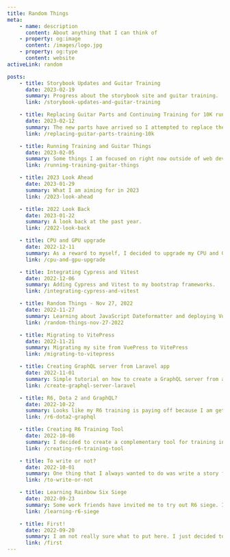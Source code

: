 ```yaml
---
title: Random Things
meta:
    - name: description
      content: About anything that I can think of
    - property: og:image
      content: /images/logo.jpg
    - property: og:type
      content: website
activeLink: random

posts:
    - title: Storybook Updates and Guitar Training
      date: 2023-02-19
      summary: Progress about the storybook site and guitar training.
      link: /storybook-updates-and-guitar-training

    - title: Replacing Guitar Parts and Continuing Training for 10K run
      date: 2023-02-12
      summary: The new parts have arrived so I attempted to replace the guitar strings and tuning pegs.
      link: /replacing-guitar-parts-training-10k

    - title: Running Training and Guitar Things
      date: 2023-02-05
      summary: Some things I am focused on right now outside of web development
      link: /running-training-guitar-things

    - title: 2023 Look Ahead
      date: 2023-01-29
      summary: What I am aiming for in 2023
      link: /2023-look-ahead

    - title: 2022 Look Back
      date: 2023-01-22
      summary: A look back at the past year.
      link: /2022-look-back

    - title: CPU and GPU upgrade
      date: 2022-12-11
      summary: As a reward to myself, I decided to upgrade my CPU and GPU.
      link: /cpu-and-gpu-upgrade

    - title: Integrating Cypress and Vitest
      date: 2022-12-06
      summary: Adding Cypress and Vitest to my bootstrap frameworks.
      link: /integrating-cypress-and-vitest

    - title: Random Things - Nov 27, 2022
      date: 2022-11-27
      summary: Learning about JavaScript Dateformatter and deploying Vue.JS application to Github pages.
      link: /random-things-nov-27-2022

    - title: Migrating to VitePress
      date: 2022-11-21
      summary: Migrating my site from VuePress to VitePress
      link: /migrating-to-vitepress

    - title: Creating GraphQL server from Laravel app
      date: 2022-11-01
      summary: Simple tutorial on how to create a GraphQL server from a Laravel application.
      link: /create-graphql-server-laravel

    - title: R6, Dota 2 and GraphQL?
      date: 2022-10-22
      summary: Looks like my R6 training is paying off because I am getting used to some of the maps. Now i just need to test it in game.
      link: /r6-dota2-graphql

    - title: Creating R6 Training Tool
      date: 2022-10-08
      summary: I decided to create a complementary tool for training in Rainbow Six Siege. This tool aims to generate a random map callout based on the selected map and floor.
      link: /creating-r6-training-tool

    - title: To write or not?
      date: 2022-10-01
      summary: One thing that I always wanted to do was write a story for a game. Like many others, I manage to write something but then get discouraged halfway through until I stop finishing that particular story.
      link: /to-write-or-not

    - title: Learning Rainbow Six Siege
      date: 2022-09-23
      summary: Some work friends have invited me to try out R6 siege. I thought that it would at least be not that hard, but upon playing the game, I immediately noticed that you have to learn many things before you can enjoy playing it.
      link: /learning-r6-siege

    - title: First!
      date: 2022-09-20
      summary: I am not really sure what to put here. I just decided to add a blog section since most portfolio sites have one.
      link: /first
---
```


<script setup>
import RandomThings from './.vitepress/theme/components/RandomThings.vue'
</script>

<RandomThings />
